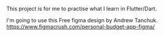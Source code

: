 This project is for me to practise what I learn in Flutter/Dart.

I'm going to use this Free figma design by Andrew Tanchuk. 
https://www.figmacrush.com/personal-budget-app-figma/
